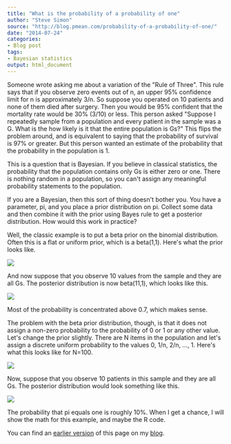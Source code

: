 ```yaml
---
title: "What is the probability of a probability of one"
author: "Steve Simon"
source: "http://blog.pmean.com/probability-of-a-probability-of-one/"
date: "2014-07-24"
categories:
- Blog post
tags:
- Bayesian statistics
output: html_document
---
```


Someone wrote asking me about a variation of the "Rule of Three". This
rule says that if you observe zero events out of n, an upper 95%
confidence limit for n is approximately 3/n. So suppose you operated on
10 patients and none of them died after surgery. Then you would be 95%
confident that the mortality rate would be 30% (3/10) or less. This
person asked "Suppose I repeatedly sample from a population and every
patient in the sample was a G. What is the how likely is it that the
entire population is Gs?" This flips the problem around, and is
equivalent to saying that the probability of survival is 97% or greater.
But this person wanted an estimate of the probability that the
probability in the population is 1.

<!---More--->

This is a question that is Bayesian. If you believe in classical
statistics, the probability that the population contains only Gs is
either zero or one. There is nothing random in a population, so you
can't assign any meaningful probability statements to the population.

If you are a Bayesian, then this sort of thing doesn't bother you. You
have a parameter, pi, and you place a prior distribution on pi. Collect
some data and then combine it with the prior using Bayes rule to get a
posterior distribution. How would this work in practice?

Well, the classic example is to put a beta prior on the binomial
distribution. Often this is a flat or uniform prior, which is a
beta(1,1). Here's what the prior looks like.

![](http://www.pmean.com/new-images/14/probability-of-a-probability-of-one01.png)



And now suppose that you observe 10 values from the sample and they are
all Gs. The posterior distribution is now beta(11,1), which looks like
this.

![](http://www.pmean.com/new-images/14/probability-of-a-probability-of-one02.png)



Most of the probability is concentrated above 0.7, which makes sense.

The problem with the beta prior distribution, though, is that it does
not assign a non-zero probability to the probability of 0 or 1 or any
other value. Let's change the prior slightly. There are N items in the
population and let's assign a discrete uniform probability to the values
0, 1/n, 2/n, ..., 1. Here's what this looks like for N=100.

![](http://www.pmean.com/new-images/14/probability-of-a-probability-of-one03.png)



Now, suppose that you observe 10 patients in this sample and they are
all Gs. The posterior distribution would look something like this.

![](http://www.pmean.com/new-images/14/probability-of-a-probability-of-one04.png)



The probability that pi equals one is roughly 10%. When I get a chance,
I will show the math for this example, and maybe the R code.

You can find an [earlier version][sim1] of this page on my [blog][sim2].

[sim1]: http://blog.pmean.com/probability-of-a-probability-of-one/
[sim2]: http://blog.pmean.com